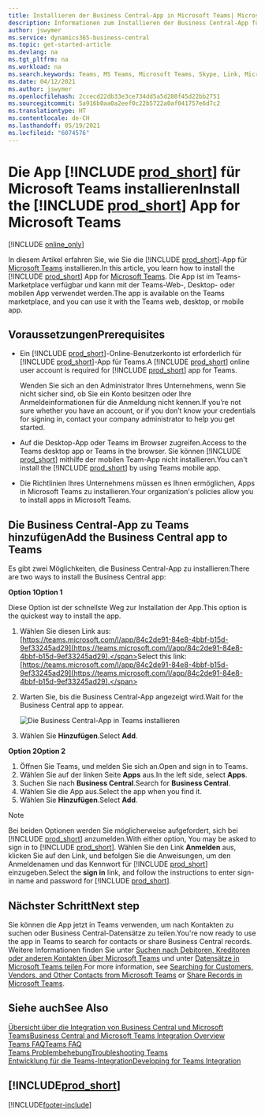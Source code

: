 ```yaml
---
title: Installieren der Business Central-App in Microsoft Teams| Microsoft Docs
description: Informationen zum Installieren der Business Central-App für Microsoft Teams.
author: jswymer
ms.service: dynamics365-business-central
ms.topic: get-started-article
ms.devlang: na
ms.tgt_pltfrm: na
ms.workload: na
ms.search.keywords: Teams, MS Teams, Microsoft Teams, Skype, Link, Microsoft 365, collaborate, collaboration, teamwork
ms.date: 04/12/2021
ms.author: jswymer
ms.openlocfilehash: 2ccecd22db33e3ce734dd5a5d280f45d22bb2751
ms.sourcegitcommit: 5a916b0aa0a2eef0c22b5722a0af041757e6d7c2
ms.translationtype: HT
ms.contentlocale: de-CH
ms.lasthandoff: 05/19/2021
ms.locfileid: "6074576"
---
```

# <a name="install-the-prod_short-app-for-microsoft-teams"></a><span data-ttu-id="b59be-103">Die App [!INCLUDE [prod_short](includes/prod_short.md)] für Microsoft Teams installieren</span><span class="sxs-lookup"><span data-stu-id="b59be-103">Install the [!INCLUDE [prod_short](includes/prod_short.md)] App for Microsoft Teams</span></span>

[!INCLUDE [online_only](includes/online_only.md)]

<span data-ttu-id="b59be-104">In diesem Artikel erfahren Sie, wie Sie die [!INCLUDE [prod_short](includes/prod_short.md)]-App für [Microsoft Teams](https://www.microsoft.com/en-us/microsoft-365/microsoft-teams) installieren.</span><span class="sxs-lookup"><span data-stu-id="b59be-104">In this article, you learn how to install the [!INCLUDE [prod_short](includes/prod_short.md)] App for [Microsoft Teams](https://www.microsoft.com/en-us/microsoft-365/microsoft-teams).</span></span> <span data-ttu-id="b59be-105">Die App ist im Teams-Marketplace verfügbar und kann mit der Teams-Web-, Desktop- oder mobilen App verwendet werden.</span><span class="sxs-lookup"><span data-stu-id="b59be-105">The app is available on the Teams marketplace, and you can use it with the Teams web, desktop, or mobile app.</span></span>

## <a name="prerequisites"></a><span data-ttu-id="b59be-106">Voraussetzungen</span><span class="sxs-lookup"><span data-stu-id="b59be-106">Prerequisites</span></span>

- <span data-ttu-id="b59be-107">Ein [!INCLUDE [prod_short](includes/prod_short.md)]-Online-Benutzerkonto ist erforderlich für [!INCLUDE [prod_short](includes/prod_short.md)]-App für Teams.</span><span class="sxs-lookup"><span data-stu-id="b59be-107">A [!INCLUDE [prod_short](includes/prod_short.md)] online user account is required for [!INCLUDE [prod_short](includes/prod_short.md)] app for Teams.</span></span>

    <span data-ttu-id="b59be-108">Wenden Sie sich an den Administrator Ihres Unternehmens, wenn Sie nicht sicher sind, ob Sie ein Konto besitzen oder Ihre Anmeldeinformationen für die Anmeldung nicht kennen.</span><span class="sxs-lookup"><span data-stu-id="b59be-108">If you’re not sure whether you have an account, or if you don’t know your credentials for signing in, contact your company administrator to help you get started.</span></span>

- <span data-ttu-id="b59be-109">Auf die Desktop-App oder Teams im Browser zugreifen.</span><span class="sxs-lookup"><span data-stu-id="b59be-109">Access to the Teams desktop app or Teams in the browser.</span></span> <span data-ttu-id="b59be-110">Sie können [!INCLUDE [prod_short](includes/prod_short.md)] mithilfe der mobilen Team-App nicht installieren.</span><span class="sxs-lookup"><span data-stu-id="b59be-110">You can't install the [!INCLUDE [prod_short](includes/prod_short.md)] by using Teams mobile app.</span></span>

- <span data-ttu-id="b59be-111">Die Richtlinien Ihres Unternehmens müssen es Ihnen ermöglichen, Apps in Microsoft Teams zu installieren.</span><span class="sxs-lookup"><span data-stu-id="b59be-111">Your organization's policies allow you to install apps in Microsoft Teams.</span></span>

## <a name="add-the-business-central-app-to-teams"></a><span data-ttu-id="b59be-112">Die Business Central-App zu Teams hinzufügen</span><span class="sxs-lookup"><span data-stu-id="b59be-112">Add the Business Central app to Teams</span></span>

<span data-ttu-id="b59be-113">Es gibt zwei Möglichkeiten, die Business Central-App zu installieren:</span><span class="sxs-lookup"><span data-stu-id="b59be-113">There are two ways to install the Business Central app:</span></span>

<span data-ttu-id="b59be-114">**Option 1**</span><span class="sxs-lookup"><span data-stu-id="b59be-114">**Option 1**</span></span>

<span data-ttu-id="b59be-115">Diese Option ist der schnellste Weg zur Installation der App.</span><span class="sxs-lookup"><span data-stu-id="b59be-115">This option is the quickest way to install the app.</span></span>

1. <span data-ttu-id="b59be-116">Wählen Sie diesen Link aus: [https://teams.microsoft.com/l/app/84c2de91-84e8-4bbf-b15d-9ef33245ad29](https://teams.microsoft.com/l/app/84c2de91-84e8-4bbf-b15d-9ef33245ad29).</span><span class="sxs-lookup"><span data-stu-id="b59be-116">Select this link: [https://teams.microsoft.com/l/app/84c2de91-84e8-4bbf-b15d-9ef33245ad29](https://teams.microsoft.com/l/app/84c2de91-84e8-4bbf-b15d-9ef33245ad29).</span></span>

2. <span data-ttu-id="b59be-117">Warten Sie, bis die Business Central-App angezeigt wird.</span><span class="sxs-lookup"><span data-stu-id="b59be-117">Wait for the Business Central app to appear.</span></span>

    ![Die Business Central-App in Teams installieren](media/teams-install-app.png)

3. <span data-ttu-id="b59be-119">Wählen Sie **Hinzufügen**.</span><span class="sxs-lookup"><span data-stu-id="b59be-119">Select **Add**.</span></span>

<span data-ttu-id="b59be-120">**Option 2**</span><span class="sxs-lookup"><span data-stu-id="b59be-120">**Option 2**</span></span>

1. <span data-ttu-id="b59be-121">Öffnen Sie Teams, und melden Sie sich an.</span><span class="sxs-lookup"><span data-stu-id="b59be-121">Open and sign in to Teams.</span></span>
2. <span data-ttu-id="b59be-122">Wählen Sie auf der linken Seite **Apps** aus.</span><span class="sxs-lookup"><span data-stu-id="b59be-122">In the left side, select **Apps**.</span></span>
3. <span data-ttu-id="b59be-123">Suchen Sie nach **Business Central**.</span><span class="sxs-lookup"><span data-stu-id="b59be-123">Search for **Business Central**.</span></span>
4. <span data-ttu-id="b59be-124">Wählen Sie die App aus.</span><span class="sxs-lookup"><span data-stu-id="b59be-124">Select the app when you find it.</span></span>
5. <span data-ttu-id="b59be-125">Wählen Sie **Hinzufügen**.</span><span class="sxs-lookup"><span data-stu-id="b59be-125">Select **Add**.</span></span>

> [!NOTE]
> <span data-ttu-id="b59be-126">Bei beiden Optionen werden Sie möglicherweise aufgefordert, sich bei [!INCLUDE [prod_short](includes/prod_short.md)] anzumelden.</span><span class="sxs-lookup"><span data-stu-id="b59be-126">With either option, You may be asked to sign in to [!INCLUDE [prod_short](includes/prod_short.md)].</span></span> <span data-ttu-id="b59be-127">Wählen Sie den Link **Anmelden** aus, klicken Sie auf den Link, und befolgen Sie die Anweisungen, um den Anmeldenamen und das Kennwort für [!INCLUDE [prod_short](includes/prod_short.md)] einzugeben.</span><span class="sxs-lookup"><span data-stu-id="b59be-127">Select the **sign in** link, and follow the instructions to enter sign-in name and password for [!INCLUDE [prod_short](includes/prod_short.md)].</span></span>

## <a name="next-step"></a><span data-ttu-id="b59be-128">Nächster Schritt</span><span class="sxs-lookup"><span data-stu-id="b59be-128">Next step</span></span>

<span data-ttu-id="b59be-129">Sie können die App jetzt in Teams verwenden, um nach Kontakten zu suchen oder Business Central-Datensätze zu teilen.</span><span class="sxs-lookup"><span data-stu-id="b59be-129">You're now ready to use the app in Teams to search for contacts or share Business Central records.</span></span> <span data-ttu-id="b59be-130">Weitere Informationen finden Sie unter [Suchen nach Debitoren, Kreditoren oder anderen Kontakten über Microsoft Teams](across-search-contacts-teams.md) und unter [Datensätze in Microsoft Teams teilen](across-working-with-teams.md).</span><span class="sxs-lookup"><span data-stu-id="b59be-130">For more information, see [Searching for Customers, Vendors, and Other Contacts from Microsoft Teams](across-search-contacts-teams.md) or [Share Records in Microsoft Teams](across-working-with-teams.md).</span></span>

## <a name="see-also"></a><span data-ttu-id="b59be-131">Siehe auch</span><span class="sxs-lookup"><span data-stu-id="b59be-131">See Also</span></span>

[<span data-ttu-id="b59be-132">Übersicht über die Integration von Business Central und Microsoft Teams</span><span class="sxs-lookup"><span data-stu-id="b59be-132">Business Central and Microsoft Teams Integration Overview</span></span>](across-teams-overview.md)  
[<span data-ttu-id="b59be-133">Teams FAQ</span><span class="sxs-lookup"><span data-stu-id="b59be-133">Teams FAQ</span></span>](teams-faq.md)  
[<span data-ttu-id="b59be-134">Teams Problembehebung</span><span class="sxs-lookup"><span data-stu-id="b59be-134">Troubleshooting Teams</span></span>](admin-teams-troubleshooting.md)  
[<span data-ttu-id="b59be-135">Entwicklung für die Teams-Integration</span><span class="sxs-lookup"><span data-stu-id="b59be-135">Developing for Teams Integration</span></span>](/dynamics365/business-central/dev-itpro/developer/devenv-develop-for-teams)  

## [!INCLUDE[prod_short](includes/free_trial_md.md)]  


[!INCLUDE[footer-include](includes/footer-banner.md)]
